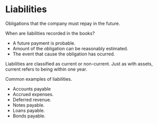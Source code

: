 
# Liabilities

Obligations that the company must repay in the future.

When are liabilities recorded in the books?
* A future payment is probable.
* Amount of the obligation can be reasonably estimated.
* The event that cause the obligation has ocurred.

Liabilities are classified as current or non-current. 
Just as with assets, current refers to being within one year.

Common examples of liabilities.
* Accounts payable
* Accrued expenses.
* Deferred revenue.
* Notes payable.
* Loans payable.
* Bonds payable.

